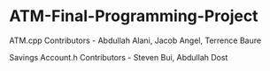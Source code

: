 # ATM-Final-Programming-Project
ATM.cpp Contributors -
Abdullah Alani,
Jacob Angel,
Terrence Baure

Savings Account.h Contributors - 
Steven Bui,
Abdullah Dost
